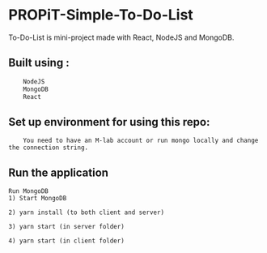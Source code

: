 # PROPiT-Simple-To-Do-List

To-Do-List is mini-project made with React, NodeJS and MongoDB.

## Built using :
```sh
	NodeJS
	MongoDB
	React
```

## Set up environment for using this repo:
```
    You need to have an M-lab account or run mongo locally and change the connection string.
```

## Run the application
```
Run MongoDB
1) Start MongoDB

2) yarn install (to both client and server)

3) yarn start (in server folder)

4) yarn start (in client folder)

```
